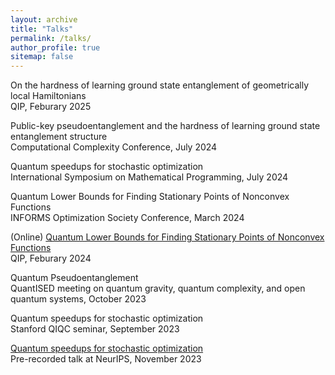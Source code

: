 ```yaml
---
layout: archive
title: "Talks"
permalink: /talks/
author_profile: true
sitemap: false
---
```

On the hardness of learning ground state entanglement of geometrically local Hamiltonians
<br />
QIP, Feburary 2025

Public-key pseudoentanglement and the hardness of learning ground state entanglement structure
<br />
Computational Complexity Conference, July 2024

Quantum speedups for stochastic optimization
<br />
International Symposium on Mathematical Programming, July 2024

Quantum Lower Bounds for Finding Stationary Points of Nonconvex Functions
<br />
INFORMS Optimization Society Conference, March 2024

(Online) [Quantum Lower Bounds for Finding Stationary Points of Nonconvex Functions](https://www.youtube.com/watch?v=24ZJyB9JfTs&t=928s)
<br />
QIP, Feburary 2024

Quantum Pseudoentanglement
<br />
QuantISED meeting on quantum gravity, quantum complexity, and open quantum systems, October 2023

Quantum speedups for stochastic optimization
<br />
Stanford QIQC seminar, September 2023

[Quantum speedups for stochastic optimization](https://recorder-v3.slideslive.com/?share=88602&s=8db9eb5c-9669-4695-aaf1-12239a81d4b6)
<br />
Pre-recorded talk at NeurIPS, November 2023
